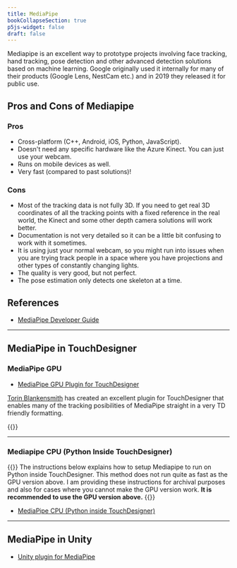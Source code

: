 ```yaml
---
title: MediaPipe
bookCollapseSection: true
p5js-widget: false
draft: false
---
```


Mediapipe is an excellent way to prototype projects involving face tracking, hand tracking, pose detection and other advanced detection solutions based on machine learning. Google originally used it internally for many of their products (Google Lens, NestCam etc.) and in 2019 they released it for public use.

## Pros and Cons of Mediapipe

### Pros

- Cross-platform (C++, Android, iOS, Python, JavaScript).
- Doesn't need any specific hardware like the Azure Kinect. You can just use your webcam.
- Runs on mobile devices as well.
- Very fast (compared to past solutions)!

### Cons

- Most of the tracking data is not fully 3D. If you need to get real 3D coordinates of all the tracking points with a fixed reference in the real world, the Kinect and some other depth camera solutions will work better.
- Documentation is not very detailed so it can be a little bit confusing to work with it sometimes.
- It is using just your normal webcam, so you might run into issues when you are trying track people in a space where you have projections and other types of constantly changing lights.
- The quality is very good, but not perfect.
- The pose estimation only detects one skeleton at a time.

## References

- [MediaPipe Developer Guide](https://developers.google.com/mediapipe)

---

## MediaPipe in TouchDesigner

### MediaPipe GPU

- [MediaPipe GPU Plugin for TouchDesigner](https://github.com/torinmb/mediapipe-touchdesigner)

[Torin Blankensmith](https://www.torinblankensmith.com/) has created an excellent plugin for TouchDesigner that enables many of the tracking posibilities of MediaPipe straight in a very TD friendly formatting.

{{<youtube Cx4Ellaj6kk>}}

---

### Mediapipe CPU (Python Inside TouchDesigner)

{{<hint danger>}}
The instructions below explains how to setup Mediapipe to run on Python inside TouchDesigner. This method does not run quite as fast as the GPU version above. I am providing these instructions for archival purposes and also for cases where you cannot make the GPU version work. **It is recommended to use the GPU version above.**
{{</hint>}}

- [MediaPipe CPU (Python inside TouchDesigner)](./mediapipe-cpu-python/)

---

## MediaPipe in Unity

- [Unity plugin for MediaPipe](https://github.com/homuler/MediaPipeUnityPlugin)
